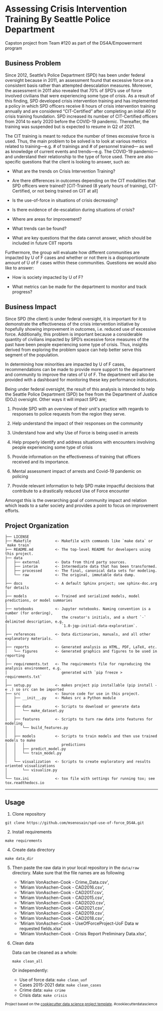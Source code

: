 Assessing Crisis Intervention Training By Seattle Police Department
==============================

Capston project from Team #120 as part of the DS4A/Empowerment program

Business Problem
--------

Since 2012, Seattle’s Police Department (SPD) has been under federal oversight because in 2011, an assessment found that excessive force on a consistent basis rather than attempted deescalation measures. Moreover, the assessment in 2011 also revealed that 70% of SPD’s use of force involved civilians that were experiencing some type of crisis. As a result of this finding, SPD developed crisis intervention training and has implemented a policy in which SPD officers receive 8 hours of crisis intervention training annually and are considered “CIT-Certified” after completing an initial 40 hr crisis training foundation. SPD increased its number of CIT-Certified officers from 2014 to early 2020 before the COVID-19 pandemic. Thereafter, the training was suspended but is expected to resume in Q2 of 2021.

The CIT training is meant to reduce the number of times excessive force is used. Thus, the main problem to be solved is to look at various metrics related to training—e.g. # of trainings and # of personnel trained— as well as knowledge of current events and trends—e.g. The COVID-19 pandemic— and understand their relationship to the type of force used.
There are also specific questions that the client is looking to answer, such as:

* What are the trends on Crisis Intervention Training?

* Are there differences in outcomes depending on the CIT modalities that SPD officers were trained? [CIT-Trained (8 yearly hours of training), CIT-Certified, or not being trained on CIT at all]

* Is the use-of-force in situations of crisis decreasing?

* Is there evidence of de-escalation during situations of crisis?

* Where are areas for improvement?

* What trends can be found?

* What are key questions that the data cannot answer, which should be included in future CIIT reports

Furthermore, the group will evaluate how different communities are impacted by U of F cases and whether or not there is a disproportionate amount of U of F cases within these communities. Questions we would also like to answer:

* How is society impacted by U of F?

* What metrics can be made for the department to monitor and track progress?


Business Impact
--------

Since SPD (the client) is under federal oversight, it is important for it to demonstrate the effectiveness of the crisis intervention initiative by hopefully showing improvement in outcomes, i.e. reduced use of excessive force. Additionally, this problem is important because a considerable quantity of civilians impacted by SPD’s excessive force measures of the past have been people experiencing some type of crisis. Thus, insights derived from exploring the problem space can help better serve this segment of the population.

In determining how minorities are impacted by U of F cases, recommendations can be made to provide more support to the department and community to improve the rates of U of F. The department will also be provided with a dashboard for monitoring these key performance indicators. 

Being under federal oversight, the result of this analysis is intended to help the Seattle Police Department (SPD) be free from the Department of Justice (DOJ) oversight. Other ways it will impact SPD are;

1. Provide SPD with an overview of their unit's practice with regards to responses to police requests from the region they serve.

2. Help understand the impact of their responses on the community

3. Understand how and why Use of Force is being used in arrests

4. Help properly identify and address situations with encounters involving people experiencing some type of crisis

5. Provide information on the effectiveness of training that officers received and its importance.

6. Mental assessment impact of arrests and Covid-19 pandemic on policing

7. Provide relevant information to help SPD make impactful decisions that contribute to a drastically reduced Use of Force encounter

Amongst this is the overarching goal of community impact and relation which leads to a safer society and provides a point to focus on improvement efforts.


Project Organization
------------

    ├── LICENSE
    ├── Makefile           <- Makefile with commands like `make data` or `make train`
    ├── README.md          <- The top-level README for developers using this project.
    ├── data
    │   ├── external       <- Data from third party sources.
    │   ├── interim        <- Intermediate data that has been transformed.
    │   ├── processed      <- The final, canonical data sets for modeling.
    │   └── raw            <- The original, immutable data dump.
    │
    ├── docs               <- A default Sphinx project; see sphinx-doc.org for details
    │
    ├── models             <- Trained and serialized models, model predictions, or model summaries
    │
    ├── notebooks          <- Jupyter notebooks. Naming convention is a number (for ordering),
    │                         the creator's initials, and a short `-` delimited description, e.g.
    │                         `1.0-jqp-initial-data-exploration`.
    │
    ├── references         <- Data dictionaries, manuals, and all other explanatory materials.
    │
    ├── reports            <- Generated analysis as HTML, PDF, LaTeX, etc.
    │   └── figures        <- Generated graphics and figures to be used in reporting
    │
    ├── requirements.txt   <- The requirements file for reproducing the analysis environment, e.g.
    │                         generated with `pip freeze > requirements.txt`
    │
    ├── setup.py           <- makes project pip installable (pip install -e .) so src can be imported
    ├── src                <- Source code for use in this project.
    │   ├── __init__.py    <- Makes src a Python module
    │   │
    │   ├── data           <- Scripts to download or generate data
    │   │   └── make_dataset.py
    │   │
    │   ├── features       <- Scripts to turn raw data into features for modeling
    │   │   └── build_features.py
    │   │
    │   ├── models         <- Scripts to train models and then use trained models to make
    │   │   │                 predictions
    │   │   ├── predict_model.py
    │   │   └── train_model.py
    │   │
    │   └── visualization  <- Scripts to create exploratory and results oriented visualizations
    │       └── visualize.py
    │
    └── tox.ini            <- tox file with settings for running tox; see tox.readthedocs.io


--------

Usage
--------------
1. Clone repository
```
git clone https://github.com/msenosain/spd-use-of-force_DS4A.git
```
2. Install requirements
```
make requirements
```
4. Create data directory 
```
make data_dir
```
5. Then paste the raw data in your local repository in the `data/raw` directory. Make sure that the file names are as following

    - 'Miriam VonAschen-Cook - Crime_Data.csv',
    - 'Miriam VonAschen-Cook - CAD2016.csv',
    - 'Miriam VonAschen-Cook - CAD2017.csv',
    - 'Miriam VonAschen-Cook - CAD2015.csv',
    - 'Miriam VonAschen-Cook - CAD2020.csv',
    - 'Miriam VonAschen-Cook - CAD2021.csv',
    - 'Miriam VonAschen-Cook - CAD2019.csv',
    - 'Miriam VonAschen-Cook - CAD2018.csv',
    - 'Miriam VonAschen-Cook - UseOfForceProject-UoF Data w requested fields.xlsx'
    - 'Miriam VonAschen-Cook - Crisis Report Preliminary Data.xlsx',
 
6. Clean data

    Data can be cleaned as a whole:
    ```
    make clean_all
    ```
    Or independently:

    - Use of force data: `make clean_uof`
    - Cases 2015-2021 data: `make clean_cases`
    - Crime data: `make crime`
    - Crisis data: `make crisis`









<p><small>Project based on the <a target="_blank" href="https://drivendata.github.io/cookiecutter-data-science/">cookiecutter data science project template</a>. #cookiecutterdatascience</small></p>
